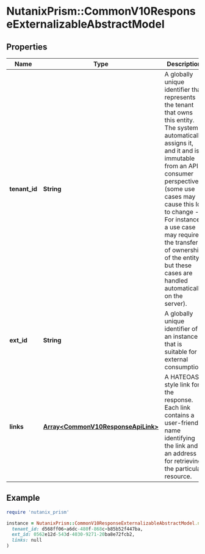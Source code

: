 # NutanixPrism::CommonV10ResponseExternalizableAbstractModel

## Properties

| Name | Type | Description | Notes |
| ---- | ---- | ----------- | ----- |
| **tenant_id** | **String** | A globally unique identifier that represents the tenant that owns this entity. The system automatically assigns it, and it and is immutable from an API consumer perspective (some use cases may cause this Id to change - For instance, a use case may require the transfer of ownership of the entity, but these cases are handled automatically on the server).  | [optional][readonly] |
| **ext_id** | **String** | A globally unique identifier of an instance that is suitable for external consumption.  | [optional][readonly] |
| **links** | [**Array&lt;CommonV10ResponseApiLink&gt;**](CommonV10ResponseApiLink.md) | A HATEOAS style link for the response.  Each link contains a user-friendly name identifying the link and an address for retrieving the particular resource.  | [optional][readonly] |

## Example

```ruby
require 'nutanix_prism'

instance = NutanixPrism::CommonV10ResponseExternalizableAbstractModel.new(
  tenant_id: d568ff06-a6dc-480f-868c-b85b52f447ba,
  ext_id: 0562e12d-543d-4030-9271-20ba8e72fcb2,
  links: null
)
```

